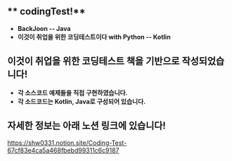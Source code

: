 ## ** codingTest!**

- **BackJoon -- Java**
- **이것이 취업을 위한 코딩테스트이다 with Python -- Kotlin**


## **이것이 취업을 위한 코딩테스트 책을 기반으로 작성되었습니다!**
- **각 소스코드 예제들을 직접 구현하였습니다.**
- **각 소드코드는 Kotlin, Java로 구성되어 있습니다.**


## **자세한 정보는 아래 노션 링크에 있습니다!**
https://shw0331.notion.site/Coding-Test-67cf83e4ca5a468fbebd99311c6c9187
